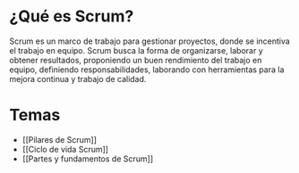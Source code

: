 
# ¿Qué es Scrum?
Scrum es un marco de trabajo para gestionar proyectos, donde se incentiva el trabajo en equipo. Scrum busca la forma de organizarse, laborar y obtener resultados, proponiendo un buen rendimiento del trabajo en equipo, definiendo responsabilidades, laborando con herramientas para la mejora continua y trabajo de calidad.

# Temas

- [[Pilares de Scrum]]
- [[Ciclo de vida Scrum]] 
- [[Partes y fundamentos de Scrum]]